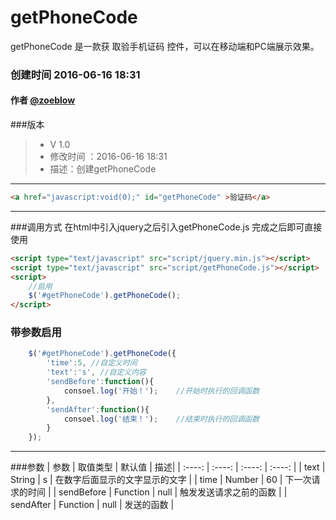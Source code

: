 # getPhoneCode
getPhoneCode 是一款获 取验手机证码 控件，可以在移动端和PC端展示效果。

### 创建时间 2016-06-16 18:31
#### 作者 [@zoeblow](http://fuyuan.me)
###版本
> * V 1.0
> * 修改时间 ：2016-06-16 18:31
> * 描述：创建getPhoneCode
 
-----
```html
<a href="javascript:void(0);" id="getPhoneCode" >验证码</a>
```
-----
###调用方式
在html中引入jquery之后引入getPhoneCode.js
完成之后即可直接使用
```html
<script type="text/javascript" src="script/jquery.min.js"></script>
<script type="text/javascript" src="script/getPhoneCode.js"></script>
<script>
    //启用
    $('#getPhoneCode').getPhoneCode();        
</script>
```
### 带参数启用
```JavaScript
    $('#getPhoneCode').getPhoneCode({
        'time':5, //自定义时间
        'text':'s', //自定义内容
        'sendBefore':function(){
            consoel.log('开始！');    //开始时执行的回调函数
        },
        'sendAfter':function(){
            consoel.log('结束！');    //结束时执行的回调函数
        }                     
    }); 
```
-----
###参数
| 参数    | 取值类型   |  默认值  | 描述|
| :----:  | :----:  | :----:  | :----:  |
| text    | String |   s     | 在数字后面显示的文字显示的文字  |
| time    | Number |   60 |   下一次请求的时间 |
| sendBefore    | Function |   null |  触发发送请求之前的函数 |
| sendAfter    | Function |   null |   发送的函数 |